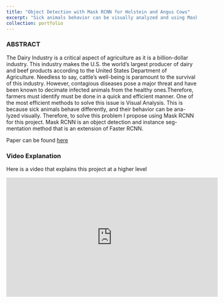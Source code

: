 ```yaml
---
title: "Object Detection with Mask RCNN for Holstein and Angus Cows"
excerpt: "Sick animals behavior can be visually analyzed and using Mask RCNN will aid in finding patterns of behaviors <br/><img src='/images/cow.png'>"
collection: portfolio
---
```

### ABSTRACT

 The Dairy Industry is a critical aspect of agriculture as it is a billion-dollar industry. This industry makes the U.S. the world’s largest producer of dairy and beef products according to the United States Department of Agriculture. Needless to say, cattle’s well-being is paramount to the survival of this industry. However, contagious diseases pose a major threat and have been known to decimate infected animals from the healthy ones.Therefore, farmers must identify must be done in a quick and efficient manner. One of the most efficient methods to solve this issue is Visual Analysis. This is because sick animals behave differently, and their behavior can be ana- lyzed visually. Therefore, to solve this problem I propose using Mask RCNN for this project. Mask RCNN is an object detection and instance seg- mentation method that is an extension of Faster RCNN.

Paper can be found [here](https://github.com/sne21star/sne21star.github.io/blob/master/files/VAA_FinalPaper.pdf)

### Video Explanation 

Here is a video that explains this project at a higher level

 <iframe width="560" height="315"
src=" https://www.youtube.com/embed/Xo5RptJUWRA" 
frameborder="0" 
allow="accelerometer; autoplay; encrypted-media; gyroscope; picture-in-picture" 
allowfullscreen></iframe>
